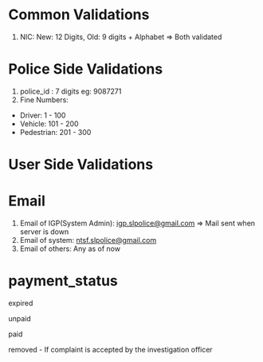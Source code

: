 # Common Validations

1. NIC: New: 12 Digits, Old: 9 digits + Alphabet => Both validated


# Police Side Validations

1. police_id : 7 digits eg: 9087271
2. Fine Numbers:
* Driver: 1 - 100
* Vehicle: 101 - 200
* Pedestrian: 201 - 300

# User Side Validations



# Email
1. Email of IGP(System Admin): igp.slpolice@gmail.com => Mail sent when server is down
2. Email of system: ntsf.slpolice@gmail.com 
3. Email of others: Any as of now 


# payment_status

expired 

unpaid 

paid

removed - If complaint is accepted by the investigation officer 